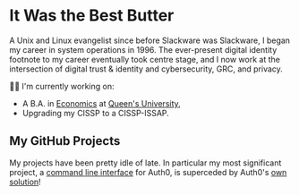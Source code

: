 # It Was the Best Butter

A Unix and Linux evangelist since before Slackware was Slackware, I began my career in system operations in 1996. The ever-present digital identity footnote to my career eventually took centre stage, and I now work at the intersection of digital trust & identity and cybersecurity, GRC, and privacy.

👨‍💻 I'm currently working on:

- A B.A. in [Economics](https://en.wikipedia.org/wiki/Economics) at [Queen's University](https://queensu.ca),
- Upgrading my CISSP to a CISSP-ISSAP.

<!--👨‍🎓 I'm currently reading:

- [Graph theory](https://en.wikipedia.org/wiki/Graph_theory)
- [Differential equations](https://en.wikipedia.org/wiki/Differential_equation)
- [JavaScript](https://en.wikipedia.org/wiki/JavaScript) / [TypeScript](https://en.wikipedia.org/wiki/TypeScript)
-->

<!--
**dmark/dmark** is a ✨ _special_ ✨ repository because its `README.md` (this file) appears on your GitHub profile.

Here are some ideas to get you started:

- 🔭 I’m currently working on ...
- 🌱 I’m currently learning ...
- 👯 I’m looking to collaborate on ...
- 🤔 I’m looking for help with ...
- 💬 Ask me about ...
- 📫 How to reach me: ...
- 😄 Pronouns: ...
- ⚡ Fun fact: ...
-->

## My GitHub Projects

My projects have been pretty idle of late. In particular my most significant project, a [command line interface](https://github.com/dmark/authzero) for Auth0, is superceded by Auth0's [own solution](https://github.com/auth0/auth0-cli)!

